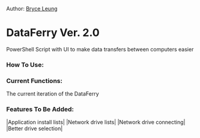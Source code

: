Author:
[Bryce Leung](https://github.com/Bryce-Leung)

# DataFerry Ver. 2.0
PowerShell Script with UI to make data transfers between computers easier

### How To Use:


### Current Functions:
The current iteration of the DataFerry 

### Features To Be Added:
|Application install lists|
|Network drive lists|
|Network drive connecting|
|Better drive selection|
